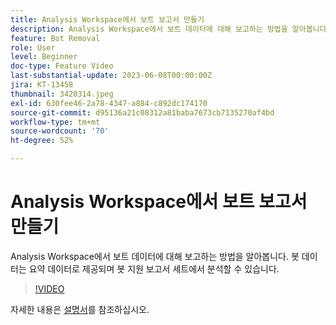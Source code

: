 ```yaml
---
title: Analysis Workspace에서 보트 보고서 만들기
description: Analysis Workspace에서 보트 데이터에 대해 보고하는 방법을 알아봅니다. 봇 데이터는 요약 데이터로 제공되며 봇 지원 보고서 세트에서 분석할 수 있습니다.
feature: Bot Removal
role: User
level: Beginner
doc-type: Feature Video
last-substantial-update: 2023-06-08T00:00:00Z
jira: KT-13458
thumbnail: 3420314.jpeg
exl-id: 630fee46-2a78-4347-a884-c892dc174170
source-git-commit: d95136a21c08312a81baba7673cb7135270af4bd
workflow-type: tm+mt
source-wordcount: '70'
ht-degree: 52%

---
```


# Analysis Workspace에서 보트 보고서 만들기

Analysis Workspace에서 보트 데이터에 대해 보고하는 방법을 알아봅니다. 봇 데이터는 요약 데이터로 제공되며 봇 지원 보고서 세트에서 분석할 수 있습니다.

>[!VIDEO](https://video.tv.adobe.com/v/3447644/?learn=on&captions=kor)

자세한 내용은 [설명서](https://experienceleague.adobe.com/docs/analytics/components/dimensions/bot-name.html?lang=ko)를 참조하십시오.
